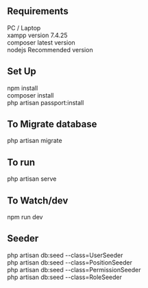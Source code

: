 
##  Requirements 
PC / Laptop <br>
xampp version 7.4.25 <br>
composer latest version <br>
nodejs Recommended version 


## Set Up 
npm install <br>
composer install <br>
php artisan passport:install

## To Migrate database
php artisan migrate 

## To run
php artisan serve

## To Watch/dev
npm run dev

## Seeder
php artisan db:seed --class=UserSeeder <br>
php artisan db:seed --class=PositionSeeder <br>
php artisan db:seed --class=PermissionSeeder <br>
php artisan db:seed --class=RoleSeeder <br>


